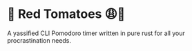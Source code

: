 # 🍅 Red Tomatoes 😩💅
A yassified CLI Pomodoro timer written in pure rust for all your procrastination needs.
